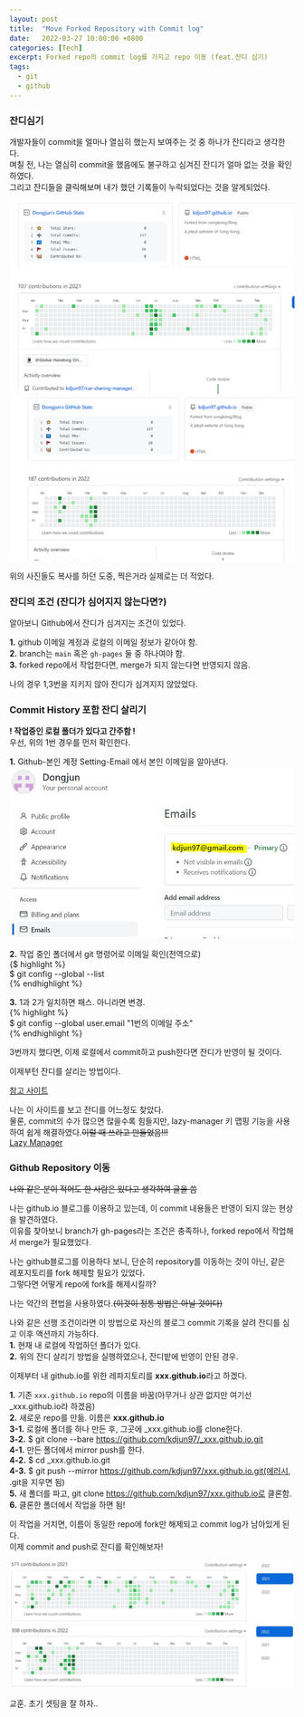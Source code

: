 ```yaml
---
layout: post
title:  "Move Forked Repository with Commit log"
date:   2022-03-27 10:00:00 +0800
categories: [Tech]
excerpt: Forked repo의 commit log를 가지고 repo 이동 (feat.잔디 심기)
tags:
  - git  
  - github
---
```


### 잔디심기

개발자들이 commit을 얼마나 열심히 했는지 보여주는 것 중 하나가 잔디라고 생각한다.  
며칠 전, 나는 열심히 commit을 했음에도 불구하고 심겨진 잔디가 얼마 없는 것을 확인하였다.  
그리고 잔디들을 클릭해보며 내가 했던 기록들이 누락되었다는 것을 알게되었다.  

![적용하기 전1](/assets/images/move_repo/before_2021.png)  
![적용하기 전2](/assets/images/move_repo/before_2022.png)  

위의 사진들도 복사를 하던 도중, 찍은거라 실제로는 더 적었다.  

### 잔디의 조건 (잔디가 심어지지 않는다면?)

알아보니 Github에서 잔디가 심겨지는 조건이 있었다.  

**1.** github 이메일 계정과 로컬의 이메일 정보가 같아야 함.  
**2.** branch는 `main` 혹은 `gh-pages` 둘 중 하나여야 함.  
**3.** forked repo에서 작업한다면, merge가 되지 않는다면 반영되지 않음.  

나의 경우 1,3번을 지키지 않아 잔디가 심겨지지 않았었다.  

### Commit History 포함 잔디 살리기

**! 작업중인 로컬 폴더가 있다고 간주함 !**  
우선, 위의 1번 경우를 먼저 확인한다.  

**1.** Github-본인 계정 Setting-Email 에서 본인 이메일을 알아낸다.  
![이메일 확인](/assets/images/move_repo/email.jpg)  

**2.** 작업 중인 폴더에서 git 명령어로 이메일 확인(전역으로)  
{$ highlight %}  
$ git config --global --list  
{% endhighlight %}  

**3.** 1과 2가 일치하면 패스. 아니라면 변경.  
{% highlight %}  
$ git config --global user.email "1번의 이메일 주소"  
{% endhighlight %}  

3번까지 했다면, 이제 로컬에서 commit하고 push한다면 잔디가 반영이 될 것이다.  

이제부턴 잔디를 살리는 방법이다.  

[참고 사이트](https://wellbell.tistory.com/43)  

나는 이 사이트를 보고 잔디를 어느정도 찾았다.  
물론, commit의 수가 많으면 많을수록 힘들지만, lazy-manager 키 맵핑 기능을 사용하여 쉽게 해결하였다.~~이럴 때 쓰라고 만들었음!!!~~  
[Lazy Manager](https://kdjun97.github.io/blog/Lazy-Manager3/)  

### Github Repository 이동

~~나와 같은 분이 적어도 한 사람은 있다고 생각하여 글을 씀~~  

나는 github.io 블로그를 이용하고 있는데, 이 commit 내용들은 반영이 되지 않는 현상을 발견하였다.  
이유를 찾아보니 branch가 gh-pages라는 조건은 충족하나, forked repo에서 작업해서 merge가 필요했었다.  

나는 github블로그를 이용하다 보니, 단순히 repository를 이동하는 것이 아닌, 같은 레포지토리를 fork 해제할 필요가 있었다.  
그렇다면 어떻게 repo에 fork를 해제시킬까?  

나는 약간의 편법을 사용하였다.~~(이것이 정통 방법은 아닐 것이다)~~   

나와 같은 선행 조건이라면 이 방법으로 자신의 블로그 commit 기록을 살려 잔디를 심고 이후 액션까지 가능하다.  
**1.** 현재 내 로컬에 작업하던 폴더가 있다.  
**2.** 위의 잔디 살리기 방법을 실행하였으나, 잔디밭에 반영이 안된 경우.  

이제부터 내 github.io를 위한 레파지토리를 **xxx.github.io**라고 하겠다.  

**1.** 기존 `xxx.github.io` repo의 이름을 바꿈(아무거나 상관 없지만 여기선 _xxx.github.io라 하겠음)  
**2.** 새로운 repo를 만듦. 이름은 **xxx.github.io**  
**3-1.** 로컬에 폴더를 하나 만든 후, 그곳에 _xxx.github.io를 clone한다.  
**3-2.** $ git clone --bare https://github.com/kdjun97/_xxx.github.io.git   
**4-1.** 만든 폴더에서 mirror push를 한다.  
**4-2.** $ cd _xxx.github.io.git  
**4-3.** $ git push --mirror https://github.com/kdjun97/xxx.github.io.git(에러시, .git을 지우면 됨)  
**5.** 새 폴더를 파고, git clone https://github.com/kdjun97/xxx.github.io로 클론함.  
**6.** 클론한 폴더에서 작업을 하면 됨!  

이 작업을 거치면, 이름이 동일한 repo에 fork만 해제되고 commit log가 남아있게 된다.  
이제 commit and push로 잔디를 확인해보자!  

![수정 후 2021년 커밋](/assets/images/move_repo/after_2021.jpg)  
![수정 후 2022년 커밋](/assets/images/move_repo/after_2022.jpg)  

교훈. 초기 셋팅을 잘 하자..  